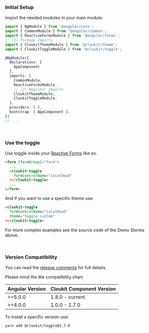 <!-- !!! will be dynamically included into cloukit.github.io component doc !!! -->
<!-- !!! DO NOT USE UNECESSARY MARRKUP THAT BREAKS THE CORPORATE DESIGN !!! -->

### Initial Setup

Import the needed modules in your main module.

```typescript
import { NgModule } from '@angular/core';
import { CommonModule } from '@angular/common';
import { ReactiveFormsModule } from '@angular/forms';
// (1) Package Imports
import { CloukitThemeModule } from '@cloukit/theme';
import { CloukitToggleModule } from '@cloukit/toggle';

@NgModule({
  declarations: [
    AppComponent
  ],
  imports: [
    CommonModule,
    ReactiveFormsModule,
    // (2) Register Imports
    CloukitThemeModule,
    CloukitToggleModule,
  ],
  providers: [ ],
  bootstrap: [ AppComponent ],
})
// ....
```

&nbsp;

### Use the toggle

Use toggle inside your [Reactive Forms](https://angular.io/guide/reactive-forms) like so.

```html
<form [formGroup]="form">
  ...
  <cloukit-toggle
    formControlName="isCatDead"
  ></cloukit-toggle>
  ...
</form>
```

And if you want to use a specific theme use:

```html
<cloukit-toggle
  formControlName="isCatDead"
  theme="toggle-custom"
></cloukit-toggle>
```

For more complex examples see the source code of the Demo Stories above.


&nbsp;

### Version Compatibility

You can read the [release comments](https://github.com/cloukit/toggle/releases) for full details.

Please mind the the compatibility chart

| Angular Version | Cloukit Component Version |
|-----------------|---------------------------|
| >=5.0.0         | 1.8.0 - current           |
| >=4.0.0         | 1.0.0 - 1.7.0             |

To install a specific version use:

```
yarn add @cloukit/toggle@1.7.0
```
